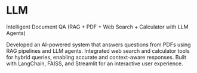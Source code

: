 # LLM
Intelligent Document QA (RAG + PDF + Web Search + Calculator with LLM Agents)

Developed an AI-powered system that answers questions from PDFs using RAG pipelines and LLM agents. Integrated web search and calculator tools for hybrid queries, enabling accurate and context-aware responses. Built with LangChain, FAISS, and Streamlit for an interactive user experience.
